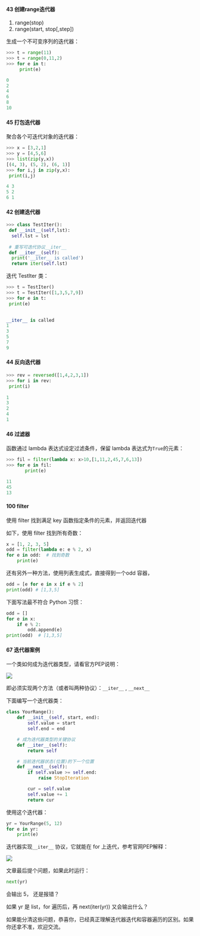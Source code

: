 #### 43 创建range迭代器

1. range(stop)
2. range(start, stop[,step])

生成一个不可变序列的迭代器：

```python
>>> t = range(11)
>>> t = range(0,11,2)
>>> for e in t:
     print(e)

0
2
4
6
8
10
```

#### 45 打包迭代器

聚合各个可迭代对象的迭代器：

```python
>>> x = [3,2,1]
>>> y = [4,5,6]
>>> list(zip(y,x))
[(4, 3), (5, 2), (6, 1)]
>>> for i,j in zip(y,x):
 print(i,j)

4 3
5 2
6 1
```


#### 42 创建迭代器

```python
>>> class TestIter():
 def __init__(self,lst):
  self.lst = lst
  
 # 重写可迭代协议__iter__
 def __iter__(self):
  print('__iter__ is called')
  return iter(self.lst)
```

迭代 TestIter 类：

```python
>>> t = TestIter()
>>> t = TestIter([1,3,5,7,9])
>>> for e in t:
 print(e)

 
__iter__ is called
1
3
5
7
9
```



#### 44 反向迭代器

```python
>>> rev = reversed([1,4,2,3,1])
>>> for i in rev:
 print(i)
 
1
3
2
4
1
```


#### 46 过滤器

函数通过 lambda 表达式设定过滤条件，保留 lambda 表达式为`True`的元素：

```python
>>> fil = filter(lambda x: x>10,[1,11,2,45,7,6,13])
>>> for e in fil:
       print(e)

11
45
13
```

#### 100 filter

使用 filter 找到满足 key 函数指定条件的元素，并返回迭代器

如下，使用 filter 找到所有奇数：

```python
x = [1, 2, 3, 5]
odd = filter(lambda e: e % 2, x)
for e in odd:  # 找到奇数
    print(e)
```

还有另外一种方法，使用列表生成式，直接得到一个odd 容器，

```python
odd = [e for e in x if e % 2]
print(odd) # [1,3,5]
```

下面写法最不符合 Python 习惯：

```python
odd = []
for e in x:
    if e % 2:
        odd.append(e)
print(odd)  # [1,3,5]
```

#### 67 迭代器案例

一个类如何成为迭代器类型，请看官方PEP说明：

![](https://imgkr.cn-bj.ufileos.com/814ef236-5015-409e-bdf0-3a73ca092d86.png)

即必须实现两个方法（或者叫两种协议）：`__iter__` , `__next__`

下面编写一个迭代器类：

```python
class YourRange():
    def __init__(self, start, end):
        self.value = start
        self.end = end

    # 成为迭代器类型的关键协议
    def __iter__(self):
        return self

    # 当前迭代器状态(位置)的下一个位置
    def __next__(self):
        if self.value >= self.end:
            raise StopIteration

        cur = self.value
        self.value += 1
        return cur
```

使用这个迭代器：

```python
yr = YourRange(5, 12)
for e in yr:
    print(e)
```

迭代器实现`__iter__` 协议，它就能在 for 上迭代，参考官网PEP解释：

![](https://imgkr.cn-bj.ufileos.com/21a4e587-788e-4343-82c4-9d004e54f962.png)

文章最后提个问题，如果此时运行：

```python
next(yr)
```

会输出 5， 还是报错？

如果 yr 是 list，for 遍历后，再 next(iter(yr)) 又会输出什么？

如果能分清这些问题，恭喜你，已经真正理解迭代器迭代和容器遍历的区别。如果你还拿不准，欢迎交流。